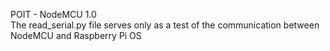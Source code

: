 POIT - NodeMCU 1.0 <br />
The read_serial.py file serves only as a test of the communication between NodeMCU and Raspberry Pi OS

